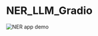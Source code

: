 # NER_LLM_Gradio

![NER app demo](https://github.com/b-fakhar/NER_LLM_Gradio/assets/59096353/f2009284-8efc-41d1-80e4-45acd34e5b2c)
